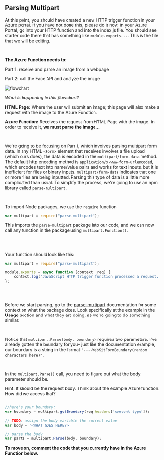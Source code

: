 ## Parsing Multipart

At this point, you should have created a new HTTP trigger function in your Azure portal. If you have not done this, please do it now. 
In your Azure Portal, go into your HTTP function and into the index.js file. You should see starter code there that has something like `module.exports...`.
This is the file that we will be editing.

<br />

**The Azure Function needs to:**

Part 1: receive and parse an image from a webpage

Part 2: call the Face API and analyze the image 

![flowchart](https://github.com/emsesc/creating-an-emotion-reader-with-azure/blob/main/images/parsemultipart.png)

*What is happening in this flowchart?*

**HTML Page:** Where the user will submit an image; this page will also make a request with the image to the Azure Function.

**Azure Function:** Receives the request from HTML Page with the image. In order to receive it, **we must parse the image...**

<br />


We're going to be focusing on Part 1, which involves parsing multipart form data. In any HTML `<Form>` element that receives involves a file upload (which ours does), the data is encoded in the `multipart/form-data` method. The default http encoding method is `application/x-www-form-urlencoded`, which encodes text into name/value pairs and works for text inputs, but it is inefficient for files or binary inputs. `multipart/form-data` indicates that one or more files are being inputted. Parsing this type of data is a little more complicated than usual. To simplify the process, we're going to use an npm library called `parse-multipart`.  

<br />


To import Node packages, we use the `require`  function:

```js
var multipart = require("parse-multipart");
```

This imports the `parse-multipart`  package into our code, and we can now call any function in the package using `multipart.Function()`. 

<br />
<br />

Your function should look like this:

```js
var multipart = require("parse-multipart");

module.exports = async function (context, req) {
    context.log('JavaScript HTTP trigger function processed a request.'); 
};
 
```

<br />

Before we start parsing, go to the [parse-multipart](https://www.npmjs.com/package/parse-multipart) documentation for some context on what the package does.  Look specifically at the example in the **Usage** section and what they are doing, as we're going to do something similar.

<br />

Notice that `multipart.Parse(body, boundary)`  requires two parameters.  I've already gotten the boundary for you– just like the documentation example, our boundary is a string in the format `"----WebKitFormBoundary(random characters here)"`. 

<br />

In the `multipart.Parse()` call, you need to figure out what the body parameter should be.

Hint: It should be the request body. Think about the example Azure function. How did we access that?

```js

//here's your boundary:
var boundary = multipart.getBoundary(req.headers['content-type']);
  
// TODO: assign the body variable the correct value
var body = '<WHAT GOES HERE?>'

// parse the body
var parts = multipart.Parse(body, boundary);
```

**To move on, comment the code that you currently have in the Azure Function below.**
